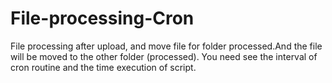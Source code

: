 # File-processing-Cron
File processing after upload, and move file for folder processed.And the file will be moved to the other folder (processed).
You need see the interval of cron routine and the time execution of script.
